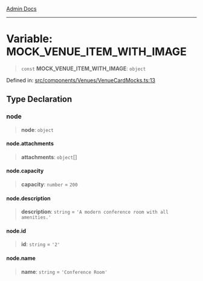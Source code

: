 [Admin Docs](/)

***

# Variable: MOCK\_VENUE\_ITEM\_WITH\_IMAGE

> `const` **MOCK\_VENUE\_ITEM\_WITH\_IMAGE**: `object`

Defined in: [src/components/Venues/VenueCardMocks.ts:13](https://github.com/PalisadoesFoundation/talawa-admin/blob/main/src/components/Venues/VenueCardMocks.ts#L13)

## Type Declaration

### node

> **node**: `object`

#### node.attachments

> **attachments**: `object`[]

#### node.capacity

> **capacity**: `number` = `200`

#### node.description

> **description**: `string` = `'A modern conference room with all amenities.'`

#### node.id

> **id**: `string` = `'2'`

#### node.name

> **name**: `string` = `'Conference Room'`
